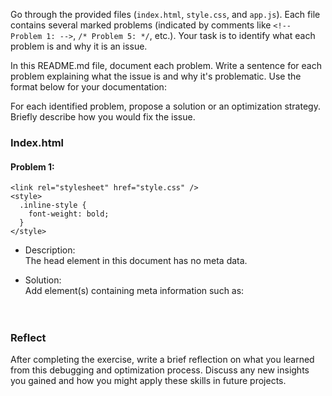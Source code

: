 Go through the provided files (`index.html`, `style.css`, and `app.js`). Each file contains several marked problems (indicated by comments like `<!-- Problem 1: -->`, `/* Problem 5: */`, etc.). Your task is to identify what each problem is and why it is an issue.

In this README.md file, document each problem. Write a sentence for each problem explaining what the issue is and why it's problematic. Use the format below for your documentation:

For each identified problem, propose a solution or an optimization strategy. Briefly describe how you would fix the issue.


### Index.html

#### Problem 1:

<head><!-- Problem 1: -->
    
    <link rel="stylesheet" href="style.css" />
    <style>
      .inline-style {
        font-weight: bold;
      }
    </style>
  </head>

  - Description:  
        The head element in this document has no meta data.  

  - Solution:  
        Add element(s) containing meta information such as:  
        <meta charset="UTF-8" />  
        <meta name="viewport" content="width=device-width, initial-scale=1.0" />  
        <title>Document</title>  


### Reflect

After completing the exercise, write a brief reflection on what you learned from this debugging and optimization process. Discuss any new insights you gained and how you might apply these skills in future projects.